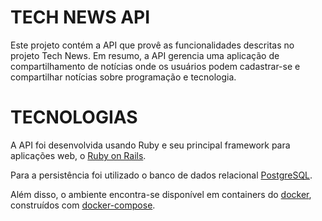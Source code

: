 # TECH NEWS API

Este projeto contém a API que provê as funcionalidades descritas no projeto Tech News.
Em resumo, a API gerencia uma aplicação de compartilhamento de notícias onde os usuários
podem cadastrar-se e compartilhar notícias sobre programação e tecnologia.

# TECNOLOGIAS
A API foi desenvolvida usando Ruby e seu principal framework para aplicações web, o [Ruby on Rails](https://rubyonrails.org/).

Para a persistência foi utilizado o banco de dados relacional [PostgreSQL](https://www.postgresql.org/).

Além disso, o ambiente encontra-se disponível em containers do [docker](https://www.docker.com/), construídos com [docker-compose](https://docs.docker.com/compose/).
